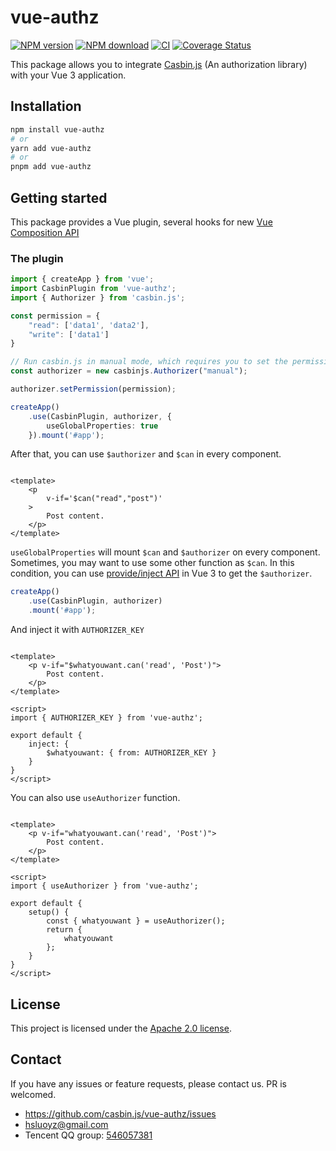 # vue-authz

[![NPM version][npm-image]][npm-url]
[![NPM download][download-image]][download-url]
[![CI](https://github.com/casbin-js/vue-authz/actions/workflows/ci.yml/badge.svg)](https://github.com/casbin-js/vue-authz/actions/workflows/ci.yml)
[![Coverage Status](https://codecov.io/gh/casbin-js/vue-authz/branch/master/graph/badge.svg)](https://codecov.io/gh/casbin-js/vue-authz?branch=master)

[npm-image]: https://img.shields.io/npm/v/vue-authz.svg?style=flat-square
[npm-url]: https://www.npmjs.com/package/vue-authz
[download-image]: https://img.shields.io/npm/dm/vue-authz.svg?style=flat-square
[download-url]: https://www.npmjs.com/package/vue-authz

This package allows you to integrate [Casbin.js](https://github.com/casbin/casbin.js) (An authorization library) with
your Vue 3 application.

## Installation

```bash
npm install vue-authz
# or
yarn add vue-authz
# or
pnpm add vue-authz
```

## Getting started

This package provides a Vue plugin, several hooks for
new [Vue Composition API](https://v3.vuejs.org/guide/composition-api-introduction.html)

### The plugin

```typescript
import { createApp } from 'vue';
import CasbinPlugin from 'vue-authz';
import { Authorizer } from 'casbin.js';

const permission = {
    "read": ['data1', 'data2'],
    "write": ['data1']
}

// Run casbin.js in manual mode, which requires you to set the permission manually.
const authorizer = new casbinjs.Authorizer("manual");

authorizer.setPermission(permission);

createApp()
    .use(CasbinPlugin, authorizer, {
        useGlobalProperties: true
    }).mount('#app');
```

After that, you can use `$authorizer` and `$can` in every component.

```vue

<template>
    <p
        v-if='$can("read","post")'
    >
        Post content.
    </p>
</template>
```

`useGlobalProperties` will mount `$can` and `$authorizer` on every component. Sometimes, you may want to use some other
function as `$can`. In this condition, you can
use [provide/inject API](https://v3.vuejs.org/guide/component-provide-inject.html) in Vue 3 to get the `$authorizer`.

```typescript
createApp()
    .use(CasbinPlugin, authorizer)
    .mount('#app');
```

And inject it with `AUTHORIZER_KEY`

```vue

<template>
    <p v-if="$whatyouwant.can('read', 'Post')">
        Post content.
    </p>
</template>

<script>
import { AUTHORIZER_KEY } from 'vue-authz';

export default {
    inject: {
        $whatyouwant: { from: AUTHORIZER_KEY }
    }
}
</script>
```

You can also use `useAuthorizer` function.

```vue

<template>
    <p v-if="whatyouwant.can('read', 'Post')">
        Post content.
    </p>
</template>

<script>
import { useAuthorizer } from 'vue-authz';

export default {
    setup() {
        const { whatyouwant } = useAuthorizer();
        return {
            whatyouwant
        };
    }
}
</script>
```

## License

This project is licensed under the [Apache 2.0 license](LICENSE).

## Contact

If you have any issues or feature requests, please contact us. PR is welcomed.

- https://github.com/casbin.js/vue-authz/issues
- hsluoyz@gmail.com
- Tencent QQ group: [546057381](//shang.qq.com/wpa/qunwpa?idkey=8ac8b91fc97ace3d383d0035f7aa06f7d670fd8e8d4837347354a31c18fac885)
